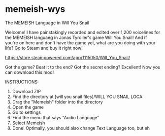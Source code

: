 # memeish-wys
The MEMEISH Language in Will You Snail

Welcome! I have painstakingly recorded and edited over 1,200 voicelines for the MEMEISH languaeg in Jonas Tyroller's game Will You Snail! And if you're on here and don't have the game yet, what are you doing with your life? Go to Steam and buy it right now!

https://store.steampowered.com/app/1115050/Will_You_Snail/

Got the game? Beat it to the end? Got the secret ending? Excellent! Now you can download this mod!

INSTRUCTIONS:
1. Download ZIP
2. Find the directory at [will you snail files]/WILL YOU SNAIL LOCA
3. Drag the "Memeish" folder into the directory
4. Open the game
5. Go to settings
6. Find the menu that says "Audio Language"
7. Select Memeish
8. Done! Optimally, you should also change Text Language too, but eh
